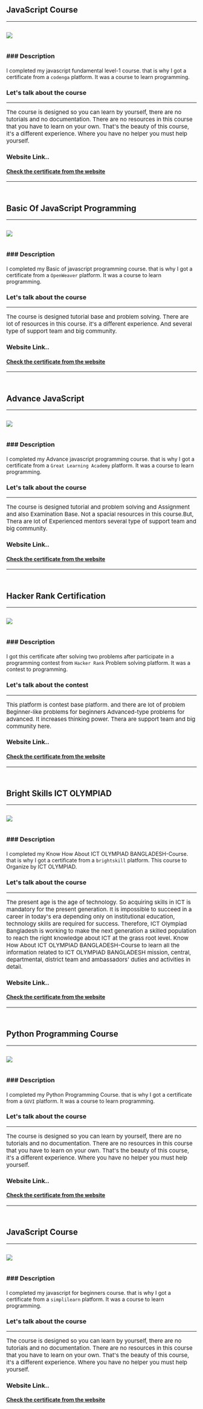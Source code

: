 ## __JavaScript Course__
___

```
```
<img src="images/codengo.png"  width=auto height=auto>


```
```
### ### __Description__
<p style="font-size:20px">

I completed my javascript fundamental level-1 course. that is why I got a certificate from a `codenga` platform. It was a course to learn programming.
</p>

###  __Let's talk about the course__
___
<p style="font-size:15px">
The course is designed so you can learn by yourself, there are no tutorials and no documentation.
There are no resources in this course that you have to learn on your own. That's the beauty of this course, it's a different experience. Where you have no helper you must help yourself.
</p>

### __Website Link..__

#### [Check the certificate from the website](https://codenga.com/p/certificate/hash/o6azyyfvwk08kocwgk4w04808gcock0)


___

```


```


<!-- 2nd certificate -->

## __Basic Of JavaScript Programming__
___

```
```
<img src="images/openweaver.png"  width=auto height=auto>


```
```
### ### __Description__
<p style="font-size:20px">

I completed my Basic of javascript programming course. that is why I got a certificate from a `OpenWeaver` platform. It was a course to learn programming.
</p>

###  __Let's talk about the course__
___
<p style="font-size:15px">
The course is designed tutorial base and problem solving.
There are lot of resources in this course. it's a different experience. And several type of support team and big community.

</p>

### __Website Link..__

#### [Check the certificate from the website](https://certificates.openweaver.com/en/verify/72680741519139?ref=email)




___

```


```


<!-- 3rd certificate -->

## __Advance JavaScript__
___

```
```
<img src="images/javascript.jpg"  width=auto height=auto>


```
```
### ### __Description__
<p style="font-size:20px">

I completed my Advance javascript programming course. that is why I got a certificate from a `Great Learning Academy` platform. It was a course to learn programming.
</p>

###  __Let's talk about the course__
___
<p style="font-size:15px">
The course is designed tutorial and problem solving and Assignment and also Examination Base.
Not a spacial resources in this course.But, Thera are lot of Experienced mentors several type of support team and big community.

</p>

### __Website Link..__

#### [Check the certificate from the website](https://olympus.mygreatlearning.com/certificates)




___

```


```


<!-- 4th certificate -->

## __Hacker Rank Certification__
___

```
```
<img src="images/hackerrank.png"  width=auto height=auto>


```
```
### ### __Description__
<p style="font-size:20px">

I got this certificate after solving two problems after participate in a programming contest from `Hacker Rank` Problem solving platform. It was a contest to programming.
</p>

###  __Let's talk about the contest__
___
<p style="font-size:15px">
This platform is contest base platform. and there are lot of problem Beginner-like problems for beginners Advanced-type problems for advanced. It increases thinking power.
Thera are support team and big community here.

</p>

### __Website Link..__

#### [Check the certificate from the website](https://www.hackerrank.com/certificates/4957d706bda8)

___

```


```


<!-- 5th certificate -->

## __Bright Skills ICT OLYMPIAD__
___

```
```
<img src="images/brightskill.png"  width=auto height=auto>


```
```
### ### __Description__
<p style="font-size:20px">

I completed my Know How About ICT OLYMPIAD BANGLADESH-Course. that is why I got a certificate from a `brightskill` platform. This course to Organize by ICT OLYMPIAD.
</p>

###  __Let's talk about the course__
___
<p style="font-size:15px">
The present age is the age of technology. So acquiring skills in ICT is mandatory for the present generation. It is impossible to succeed in a career in today's era depending only on institutional education, technology skills are required for success. Therefore, ICT Olympiad Bangladesh is working to make the next generation a skilled population to reach the right knowledge about ICT at the grass root level. Know How About ICT OLYMPIAD BANGLADESH-Course to learn all the information related to ICT OLYMPIAD BANGLADESH mission, central, departmental, district team and ambassadors' duties and activities in detail.
</p>

### __Website Link..__

#### [Check the certificate from the website](https://brightskills.com/classroom/know-how-about-ict-olympiad-bangladesh)




___

```


```


<!-- 6th certificate -->

## __Python Programming Course__
___

```
```
<img src="images/guvi.png"  width=auto height=auto>


```
```
### ### __Description__
<p style="font-size:20px">

I completed my Python Programming Course. that is why I got a certificate from a `GUVI` platform. It was a course to learn programming.
</p>

###  __Let's talk about the course__
___
<p style="font-size:15px">
The course is designed so you can learn by yourself, there are no tutorials and no documentation.
There are no resources in this course that you have to learn on your own. That's the beauty of this course, it's a different experience. Where you have no helper you must help yourself.
</p>

### __Website Link..__

#### [Check the certificate from the website](https://www.guvi.in/verify-certificate?id=90Q611R6A1X9c7k59w)






___

```


```


<!-- 7th certificate -->

## __JavaScript Course__
___

```
```
<img src="images/simplilearn.png"  width=auto height=auto>


```
```
### ### __Description__
<p style="font-size:20px">

I completed my javascript for beginners course. that is why I got a certificate from a `simplilearn` platform. It was a course to learn programming.
</p>

###  __Let's talk about the course__
___
<p style="font-size:15px">
The course is designed so you can learn by yourself, there are no tutorials and no documentation.
There are no resources in this course that you have to learn on your own. That's the beauty of this course, it's a different experience. Where you have no helper you must help yourself.
</p>

### __Website Link..__

#### [Check the certificate from the website](https://simpli-web.app.link/e/fXSncQuo2vb)

